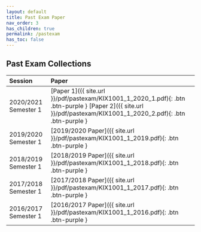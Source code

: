 ```yaml
---
layout: default
title: Past Exam Paper
nav_order: 3
has_children: true
permalink: /pastexam
has_toc: false
---
```


## Past Exam Collections

| Session | Paper |
|:--------|:------|
| 2020/2021 Semester 1 | [Paper 1]({{ site.url }}/pdf/pastexam/KIX1001_1_2020_1.pdf){: .btn .btn-purple } [Paper 2]({{ site.url }}/pdf/pastexam/KIX1001_1_2020_2.pdf){: .btn .btn-purple } |
| 2019/2020 Semester 1 | [2019/2020 Paper]({{ site.url }}/pdf/pastexam/KIX1001_1_2019.pdf){: .btn .btn-purple } |
| 2018/2019 Semester 1 | [2018/2019 Paper]({{ site.url }}/pdf/pastexam/KIX1001_1_2018.pdf){: .btn .btn-purple } |
| 2017/2018 Semester 1 | [2017/2018 Paper]({{ site.url }}/pdf/pastexam/KIX1001_1_2017.pdf){: .btn .btn-purple } |
| 2016/2017 Semester 1 | [2016/2017 Paper]({{ site.url }}/pdf/pastexam/KIX1001_1_2016.pdf){: .btn .btn-purple } |
